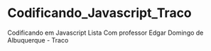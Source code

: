 # Codificando_Javascript_Traco
Codificando em Javascript Lista
Com professor Edgar Domingo de Albuquerque - Traco

